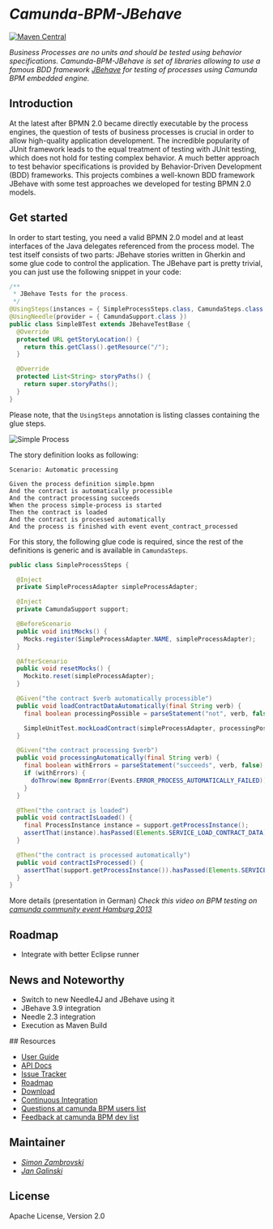 # _Camunda-BPM-JBehave_

[![Maven Central](https://maven-badges.herokuapp.com/maven-central/org.camunda.bpm.extension/camunda-bpm-jbehave/badge.svg)](https://maven-badges.herokuapp.com/maven-central/org.camunda.bpm.extension/camunda-bpm-jbehave)

_Business Processes are no units and should be tested using behavior specifications. Camunda-BPM-JBehave is set of
libraries allowing to use a famous BDD framework [JBehave](http://jbehave.org/) for testing of processes using Camunda BPM embedded engine._

## Introduction

At the latest after BPMN 2.0 became directly executable by the process engines, the question of tests of business processes is crucial in order to allow high-quality application development. The incredible popularity of JUnit framework leads to the equal treatment of testing with JUnit testing, which does not hold for testing complex behavior. A much better approach to test behavior specifications is provided by Behavior-Driven Development (BDD) frameworks. This projects combines a well-known BDD framework JBehave with some test approaches we developed for testing BPMN 2.0 models.


## Get started
In order to start testing, you need a valid BPMN 2.0 model and at least interfaces of the Java delegates referenced from the process model. The test itself consists of two parts: JBehave stories written in Gherkin and some glue code to control the application. The JBehave part is pretty trivial, you can just use the following snippet in your code:

```java
/**
 * JBehave Tests for the process.
 */
@UsingSteps(instances = { SimpleProcessSteps.class, CamundaSteps.class })
@UsingNeedle(provider = { CamundaSupport.class })
public class SimpleBTest extends JBehaveTestBase {
  @Override
  protected URL getStoryLocation() {
    return this.getClass().getResource("/");
  }

  @Override
  protected List<String> storyPaths() {
    return super.storyPaths();
  }
}
```

Please note, that the `UsingSteps` annotation is listing classes containing the glue steps. 

![Simple Process](https://raw.githubusercontent.com/camunda/camunda-bpm-jbehave/master/camunda-bpm-jbehave-examples/src/main/resources/simple.png)


The story definition looks as following:

```gherkin
Scenario: Automatic processing

Given the process definition simple.bpmn
And the contract is automatically processible
And the contract processing succeeds
When the process simple-process is started
Then the contract is loaded
And the contract is processed automatically
And the process is finished with event event_contract_processed
```

For this story, the following glue code is required, since the rest of the definitions is generic
and is available in `CamundaSteps`.

```java
public class SimpleProcessSteps {

  @Inject
  private SimpleProcessAdapter simpleProcessAdapter;

  @Inject
  private CamundaSupport support;

  @BeforeScenario
  public void initMocks() {
    Mocks.register(SimpleProcessAdapter.NAME, simpleProcessAdapter);
  }

  @AfterScenario
  public void resetMocks() {
    Mockito.reset(simpleProcessAdapter);
  }

  @Given("the contract $verb automatically processible")
  public void loadContractDataAutomatically(final String verb) {
    final boolean processingPossible = parseStatement("not", verb, false);

    SimpleUnitTest.mockLoadContract(simpleProcessAdapter, processingPossible);
  }

  @Given("the contract processing $verb")
  public void processingAutomatically(final String verb) {
    final boolean withErrors = parseStatement("succeeds", verb, false);
    if (withErrors) {
      doThrow(new BpmnError(Events.ERROR_PROCESS_AUTOMATICALLY_FAILED)).when(simpleProcessAdapter).processContract();
    }
  }

  @Then("the contract is loaded")
  public void contractIsLoaded() {
    final ProcessInstance instance = support.getProcessInstance();
    assertThat(instance).hasPassed(Elements.SERVICE_LOAD_CONTRACT_DATA);
  }

  @Then("the contract is processed automatically")
  public void contractIsProcessed() {
    assertThat(support.getProcessInstance()).hasPassed(Elements.SERVICE_PROCESS_CONTRACT_AUTOMATICALLY);
  }
}

```

More details (presentation in German)
_Check this video on BPM testing on [camunda community event Hamburg 2013](http://www.holisticon.de/2013/12/testgetriebene-geschaeftsprozessmodellierung-camunda-community-meeting-bei-holisticon/)_

## Roadmap

- Integrate with better Eclipse runner

## News and Noteworthy
- Switch to new Needle4J and JBehave using it
- JBehave 3.9 integration
- Needle 2.3 integration
- Execution as Maven Build

<a name="resources"/>
## Resources

* [User Guide](./camunda-bpm-jbehave/blob/master/README.md)
* [API Docs](http://camunda.github.io/camunda-bpm-jbehave/apidocs/) 
* [Issue Tracker](https://github.com/camunda/camunda-bpm-jbehave/issues) 
* [Roadmap](https://github.com/camunda/camunda-bpm-jbehave/issues/milestones?state=open&with_issues=no) 
* [Download](https://github.com/camunda/camunda-bpm-jbehave/releases)
* [Continuous Integration](https://plexiti.ci.cloudbees.com/job/camunda-bpm-assert/job/camunda-bpm-assert/)
* [Questions at camunda BPM users list](https://groups.google.com/forum/?fromgroups#!forum/camunda-bpm-users)
* [Feedback at camunda BPM dev list](https://groups.google.com/forum/?fromgroups#!forum/camunda-bpm-dev)


## Maintainer

*  _[Simon Zambrovski](https://github.com/zambrovski)_
*  _[Jan Galinski](https://github.com/galinski)_

## License

Apache License, Version 2.0
